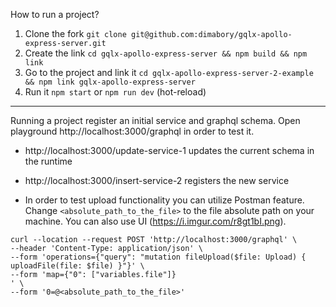 How to run a project?

1. Clone the fork `git clone git@github.com:dimabory/gqlx-apollo-express-server.git`
2. Create the link `cd gqlx-apollo-express-server && npm build && npm link`
3. Go to the project and link it `cd gqlx-apollo-express-server-2-example && npm link gqlx-apollo-express-server`
4. Run it `npm start` or `npm run dev` (hot-reload) 

----

Running a project register an initial service and graphql schema.
Open playground http://localhost:3000/graphql in order to test it.

- http://localhost:3000/update-service-1 updates the current schema in the runtime
- http://localhost:3000/insert-service-2 registers the new service

- In order to test upload functionality you can utilize Postman feature. Change `<absolute_path_to_the_file>` to the file absolute path on your machine. You can also use UI (https://i.imgur.com/r8gt1bI.png).
```curl
curl --location --request POST 'http://localhost:3000/graphql' \
--header 'Content-Type: application/json' \
--form 'operations={"query": "mutation fileUpload($file: Upload) { uploadFile(file: $file) }"}' \
--form 'map={"0": ["variables.file"]}
' \
--form '0=@<absolute_path_to_the_file>'
```

